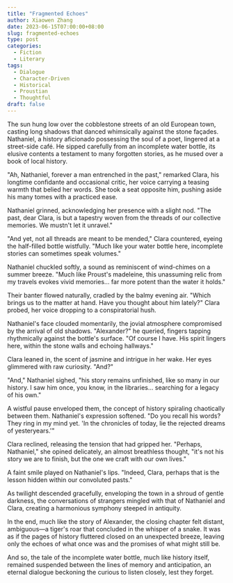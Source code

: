 ```yaml
---
title: "Fragmented Echoes"
author: Xiaowen Zhang
date: 2023-06-15T07:00:00+08:00
slug: fragmented-echoes
type: post
categories:
  - Fiction
  - Literary
tags:
  - Dialogue
  - Character-Driven
  - Historical
  - Proustian
  - Thoughtful
draft: false
---
```


The sun hung low over the cobblestone streets of an old European town, casting long shadows that danced whimsically against the stone façades. Nathaniel, a history aficionado possessing the soul of a poet, lingered at a street-side café. He sipped carefully from an incomplete water bottle, its elusive contents a testament to many forgotten stories, as he mused over a book of local history.

"Ah, Nathaniel, forever a man entrenched in the past," remarked Clara, his longtime confidante and occasional critic, her voice carrying a teasing warmth that belied her words. She took a seat opposite him, pushing aside his many tomes with a practiced ease.

Nathaniel grinned, acknowledging her presence with a slight nod. "The past, dear Clara, is but a tapestry woven from the threads of our collective memories. We mustn't let it unravel."

"And yet, not all threads are meant to be mended," Clara countered, eyeing the half-filled bottle wistfully. "Much like your water bottle here, incomplete stories can sometimes speak volumes."

Nathaniel chuckled softly, a sound as reminiscent of wind-chimes on a summer breeze. "Much like Proust's madeleine, this unassuming relic from my travels evokes vivid memories... far more potent than the water it holds."

Their banter flowed naturally, cradled by the balmy evening air. "Which brings us to the matter at hand. Have you thought about him lately?" Clara probed, her voice dropping to a conspiratorial hush.

Nathaniel's face clouded momentarily, the jovial atmosphere compromised by the arrival of old shadows. "Alexander?" he queried, fingers tapping rhythmically against the bottle's surface. "Of course I have. His spirit lingers here, within the stone walls and echoing hallways."

Clara leaned in, the scent of jasmine and intrigue in her wake. Her eyes glimmered with raw curiosity. "And?"

"And," Nathaniel sighed, "his story remains unfinished, like so many in our history. I saw him once, you know, in the libraries... searching for a legacy of his own."

A wistful pause enveloped them, the concept of history spiraling chaotically between them. Nathaniel's expression softened. "Do you recall his words? They ring in my mind yet. 'In the chronicles of today, lie the rejected dreams of yesteryears.'"

Clara reclined, releasing the tension that had gripped her. "Perhaps, Nathaniel," she opined delicately, an almost breathless thought, "it's not his story we are to finish, but the one we craft with our own lives."

A faint smile played on Nathaniel's lips. "Indeed, Clara, perhaps that is the lesson hidden within our convoluted pasts."

As twilight descended gracefully, enveloping the town in a shroud of gentle darkness, the conversations of strangers mingled with that of Nathaniel and Clara, creating a harmonious symphony steeped in antiquity.

In the end, much like the story of Alexander, the closing chapter felt distant, ambiguous—a tiger's roar that concluded in the whisper of a snake. It was as if the pages of history fluttered closed on an unexpected breeze, leaving only the echoes of what once was and the promises of what might still be.

And so, the tale of the incomplete water bottle, much like history itself, remained suspended between the lines of memory and anticipation, an eternal dialogue beckoning the curious to listen closely, lest they forget.